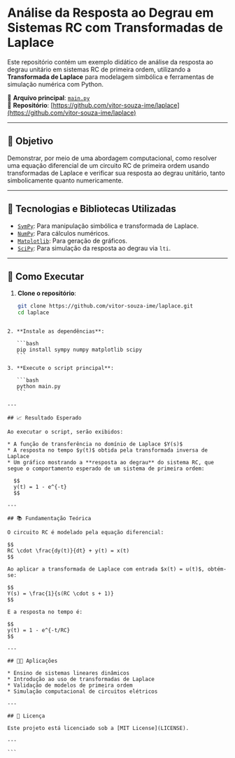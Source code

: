 # Análise da Resposta ao Degrau em Sistemas RC com Transformadas de Laplace

Este repositório contém um exemplo didático de análise da resposta ao degrau unitário em sistemas RC de primeira ordem, utilizando a **Transformada de Laplace** para modelagem simbólica e ferramentas de simulação numérica com Python.

📁 **Arquivo principal**: [`main.py`](main.py)  
🔗 **Repositório**: [https://github.com/vitor-souza-ime/laplace](https://github.com/vitor-souza-ime/laplace)

---

## 📌 Objetivo

Demonstrar, por meio de uma abordagem computacional, como resolver uma equação diferencial de um circuito RC de primeira ordem usando transformadas de Laplace e verificar sua resposta ao degrau unitário, tanto simbolicamente quanto numericamente.

---

## 🧪 Tecnologias e Bibliotecas Utilizadas

- [`SymPy`](https://www.sympy.org): Para manipulação simbólica e transformada de Laplace.
- [`NumPy`](https://numpy.org): Para cálculos numéricos.
- [`Matplotlib`](https://matplotlib.org): Para geração de gráficos.
- [`SciPy`](https://scipy.org): Para simulação da resposta ao degrau via `lti`.

---

## 🚀 Como Executar

1. **Clone o repositório**:
   ```bash
   git clone https://github.com/vitor-souza-ime/laplace.git
   cd laplace
````

2. **Instale as dependências**:

   ```bash
   pip install sympy numpy matplotlib scipy
   ```

3. **Execute o script principal**:

   ```bash
   python main.py
   ```

---

## 📈 Resultado Esperado

Ao executar o script, serão exibidos:

* A função de transferência no domínio de Laplace $Y(s)$
* A resposta no tempo $y(t)$ obtida pela transformada inversa de Laplace
* Um gráfico mostrando a **resposta ao degrau** do sistema RC, que segue o comportamento esperado de um sistema de primeira ordem:

  $$
  y(t) = 1 - e^{-t}
  $$

---

## 📚 Fundamentação Teórica

O circuito RC é modelado pela equação diferencial:

$$
RC \cdot \frac{dy(t)}{dt} + y(t) = x(t)
$$

Ao aplicar a transformada de Laplace com entrada $x(t) = u(t)$, obtém-se:

$$
Y(s) = \frac{1}{s(RC \cdot s + 1)}
$$

E a resposta no tempo é:

$$
y(t) = 1 - e^{-t/RC}
$$

---

## 👨‍🏫 Aplicações

* Ensino de sistemas lineares dinâmicos
* Introdução ao uso de transformadas de Laplace
* Validação de modelos de primeira ordem
* Simulação computacional de circuitos elétricos

---

## 📄 Licença

Este projeto está licenciado sob a [MIT License](LICENSE).

---

```


